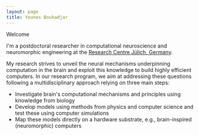 ```yaml
---
layout: page
title: Younes Bouhadjar
---
```


Welcome

<!--
I'm a PhD student in computational neuroscience and neuromorphic engineering at both [INM-6](https://www.fz-juelich.de/inm/inm-6/EN/Home/home_node_INM6.html) and [PGI-7](https://www.fz-juelich.de/pgi/pgi-7/EN/Home/home_node.html), Research Centre Jülich, Germany. 
-->

I'm a postdoctoral researcher in computational neuroscience and neuromorphic engineering at the [Research Centre Jülich, Germany](https://www.fz-juelich.de/portal/EN/Home/home_node.html). 

<!--
Previously, I graduated from the [nanotech program](https://nanotech.grenoble-inp.fr/) with a Master's Degree in Micro and Nano Technologies for Integrated Systems. 
-->

My research strives to unveil the neural mechanisms underpinning computation in the brain and exploit this knowledge to build highly efficient computers. 
In our research program, we aim at addressing these questions following a multidisciplinary approach relying on three main steps:
* Investigate brain's computational mechanisms and principles using knowledge from biology
* Develop models using methods from physics and computer science and test these using computer simulations
* Map these models directly on a hardware substrate, e.g., brain-inspired (neuromorphic) computers
